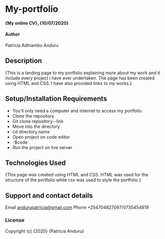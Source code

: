 # My-portfolio
#### {My online CV}, {10/07/2020}
#### Author 
Patricia Adhiambo Anduru
## Description
{This is a landing page to my portfolio explaining more about my work and it include every project i have ever undertaken. The page has been created using HTML and CSS. I have also provided links to my works.}
## Setup/Installation Requirements
* You'll only need a computer and internet to access my portfolio.
* Clone the repository
* Git clone repository--link
* Move into the directory
* cd directory name
* Open project on code editor
 * -$code .
* Run the project on live server
## Technologies Used
{This page was created using HTML and CSS. HTML was used for the structure of the portfolio while css was used to style the portfolio.}
## Support and contact details
Email andurupatricia@gmail.com 
Phone +254704827097/0735454819
### License
Copyright (c) {2020} {Patricia Anduru}
